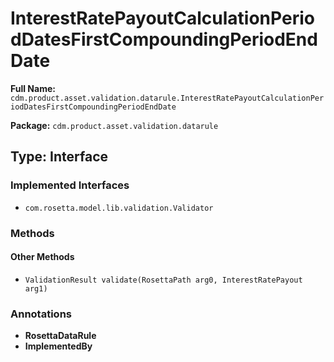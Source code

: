 # InterestRatePayoutCalculationPeriodDatesFirstCompoundingPeriodEndDate

**Full Name:** `cdm.product.asset.validation.datarule.InterestRatePayoutCalculationPeriodDatesFirstCompoundingPeriodEndDate`

**Package:** `cdm.product.asset.validation.datarule`

## Type: Interface

### Implemented Interfaces

- `com.rosetta.model.lib.validation.Validator`

### Methods

#### Other Methods

- `ValidationResult validate(RosettaPath arg0, InterestRatePayout arg1)`

### Annotations

- **RosettaDataRule**
- **ImplementedBy**

